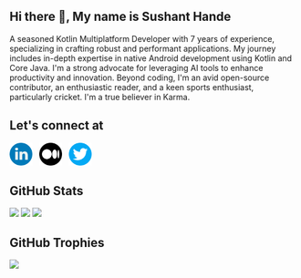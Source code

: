 ## Hi there 👋, My name is Sushant Hande

A seasoned Kotlin Multiplatform Developer with 7 years of experience, specializing in crafting robust and performant applications. My journey includes in-depth expertise in native Android development using Kotlin and Core Java. I'm a strong advocate for leveraging AI tools to enhance productivity and innovation. Beyond coding, I'm an avid open-source contributor, an enthusiastic reader, and a keen sports enthusiast, particularly cricket. I'm a true believer in Karma.

## Let's connect at <br>

[<img alt="Linkedin" width="40px" src="images/linkedin.png" />](https://www.linkedin.com/in/sushanthande/) &nbsp;
[<img alt="Medium" width="40px" src="images/medium.png" />](https://medium.com/@sushanthande1) &nbsp;
[<img alt="Twitter" width="40px" src="images/twitter.png" />](https://twitter.com/SushantHande1)

<!--
**Sushant-Hande/Sushant-Hande** is a ✨ _special_ ✨ repository because its `README.md` (this file) appears on your GitHub profile.

Here are some ideas to get you started:

- 🔭 I’m currently working on ...
- 🌱 I’m currently learning ...
- 👯 I’m looking to collaborate on ...
- 🤔 I’m looking for help with ...
- 💬 Ask me about ...
- 📫 How to reach me: ...
- 😄 Pronouns: ...
- ⚡ Fun fact: ...
-->

## GitHub Stats

<img width=400 src='https://github-readme-stats.vercel.app/api?username=Sushant-Hande&theme=vue-dark&show_icons=true&hide_border=true&count_private=true' />
<img width=400 src='https://github-readme-streak-stats.herokuapp.com/?user=Sushant-Hande&theme=vue-dark&hide_border=true' />
<img width=400 src='https://github-readme-stats.vercel.app/api/top-langs/?username=Sushant-Hande&theme=vue-dark&show_icons=true&hide_border=true&layout=compact' />

## GitHub Trophies
<img src="https://github-profile-trophy.vercel.app/?username=Sushant-Hande&theme=onedark&rank=-?&margin-w=15&margin-h=15">
